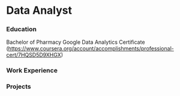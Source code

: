 # Data Analyst

### Education
Bachelor of Pharmacy
Google Data Analytics Certificate (https://www.coursera.org/account/accomplishments/professional-cert/7HQSD5D9XHGX)

### Work Experience

### Projects
